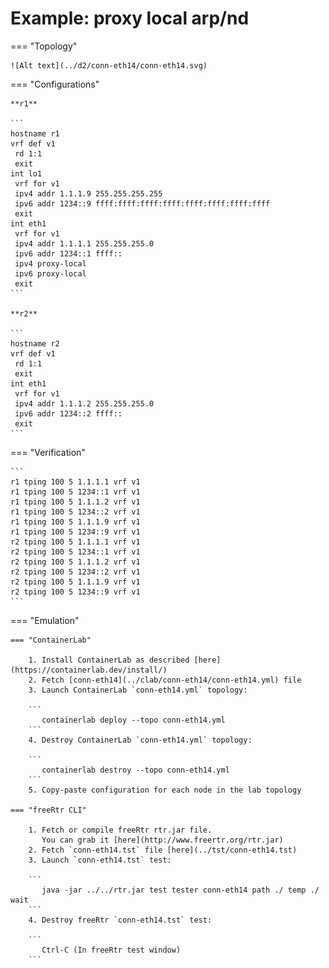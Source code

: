 # Example: proxy local arp/nd

=== "Topology"

    ![Alt text](../d2/conn-eth14/conn-eth14.svg)

=== "Configurations"

    **r1**

    ```
    hostname r1
    vrf def v1
     rd 1:1
     exit
    int lo1
     vrf for v1
     ipv4 addr 1.1.1.9 255.255.255.255
     ipv6 addr 1234::9 ffff:ffff:ffff:ffff:ffff:ffff:ffff:ffff
     exit
    int eth1
     vrf for v1
     ipv4 addr 1.1.1.1 255.255.255.0
     ipv6 addr 1234::1 ffff::
     ipv4 proxy-local
     ipv6 proxy-local
     exit
    ```

    **r2**

    ```
    hostname r2
    vrf def v1
     rd 1:1
     exit
    int eth1
     vrf for v1
     ipv4 addr 1.1.1.2 255.255.255.0
     ipv6 addr 1234::2 ffff::
     exit
    ```

=== "Verification"

    ```
    r1 tping 100 5 1.1.1.1 vrf v1
    r1 tping 100 5 1234::1 vrf v1
    r1 tping 100 5 1.1.1.2 vrf v1
    r1 tping 100 5 1234::2 vrf v1
    r1 tping 100 5 1.1.1.9 vrf v1
    r1 tping 100 5 1234::9 vrf v1
    r2 tping 100 5 1.1.1.1 vrf v1
    r2 tping 100 5 1234::1 vrf v1
    r2 tping 100 5 1.1.1.2 vrf v1
    r2 tping 100 5 1234::2 vrf v1
    r2 tping 100 5 1.1.1.9 vrf v1
    r2 tping 100 5 1234::9 vrf v1
    ```

=== "Emulation"

    === "ContainerLab"

        1. Install ContainerLab as described [here](https://containerlab.dev/install/)  
        2. Fetch [conn-eth14](../clab/conn-eth14/conn-eth14.yml) file  
        3. Launch ContainerLab `conn-eth14.yml` topology:  

        ```
           containerlab deploy --topo conn-eth14.yml  
        ```
        4. Destroy ContainerLab `conn-eth14.yml` topology:  

        ```
           containerlab destroy --topo conn-eth14.yml  
        ```
        5. Copy-paste configuration for each node in the lab topology

    === "freeRtr CLI"

        1. Fetch or compile freeRtr rtr.jar file.  
           You can grab it [here](http://www.freertr.org/rtr.jar)  
        2. Fetch `conn-eth14.tst` file [here](../tst/conn-eth14.tst)  
        3. Launch `conn-eth14.tst` test:  

        ```
           java -jar ../../rtr.jar test tester conn-eth14 path ./ temp ./ wait
        ```
        4. Destroy freeRtr `conn-eth14.tst` test:  

        ```
           Ctrl-C (In freeRtr test window)
        ```

